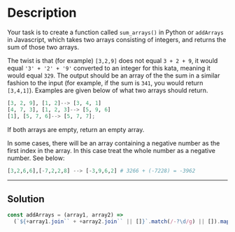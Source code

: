 # Description

Your task is to create a function called `sum_arrays()` in Python or `addArrays` in Javascript, which takes two arrays consisting of integers, and returns the sum of those two arrays.

The twist is that (for example) `[3,2,9]` does not equal `3 + 2 + 9`, it would equal `'3' + '2' + '9'` converted to an integer for this kata, meaning it would equal `329`. The output should be an array of the the sum in a similar fashion to the input (for example, if the sum is `341`, you would return `[3,4,1]`). Examples are given below of what two arrays should return.

```py
[3, 2, 9], [1, 2]--> [3, 4, 1]
[4, 7, 3], [1, 2, 3]--> [5, 9, 6]
[1], [5, 7, 6]--> [5, 7, 7];
```

If both arrays are empty, return an empty array.

In some cases, there will be an array containing a negative number as the first index in the array. In this case treat the whole number as a negative number. See below:

```py
[3,2,6,6],[-7,2,2,8] --> [-3,9,6,2] # 3266 + (-7228) = -3962
```

---

## Solution

```js
const addArrays = (array1, array2) =>
  (`${+array1.join`` + +array2.join`` || []}`.match(/-?\d/g) || []).map(Number);
```
